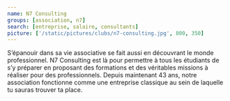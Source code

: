 ```yaml
---
name: N7 Consulting
groups: [association, n7]
search: [entreprise, salaire, consultants]
picture: ['/static/pictures/clubs/n7-consulting.jpg', 800, 350]
---
```

S’épanouir dans sa vie associative se fait aussi en découvrant le monde professionnel. N7 Consulting est là pour permettre à tous les étudiants de s’y préparer en proposant des formations et des véritables missions à réaliser pour des professionnels. Depuis maintenant 43 ans, notre association fonctionne comme une entreprise classique au sein de laquelle tu sauras trouver ta place.
